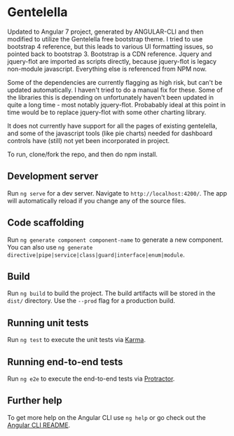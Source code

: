 # Gentelella

Updated to Angular 7 project, generated by ANGULAR-CLI and then modified to utilize the Gentelella free bootstrap theme. I tried to use bootstrap 4 reference, but this leads to various UI formatting issues, so pointed back to bootstrap 3. Bootstrap is a CDN reference. Jquery and jquery-flot are imported as scripts directly, because jquery-flot is legacy non-module javascript. Everything else is referenced from NPM now.

Some of the dependencies are currently flagging as high risk, but can't be updated automatically. I haven't tried to do a manual fix for these. Some of the libraries this is depending on unfortunately haven't been updated in quite a long time - most notably jquery-flot. Probabably ideal at this point in time would be to replace jquery-flot with some other charting library.

It does not currently have support for all the pages of existing gentelella, and some of the javascript tools (like pie charts) needed for dashboard controls have (still) not yet been incorporated in project.

To run, clone/fork the repo, and then do npm install.

## Development server

Run `ng serve` for a dev server. Navigate to `http://localhost:4200/`. The app will automatically reload if you change any of the source files.

## Code scaffolding

Run `ng generate component component-name` to generate a new component. You can also use `ng generate directive|pipe|service|class|guard|interface|enum|module`.

## Build

Run `ng build` to build the project. The build artifacts will be stored in the `dist/` directory. Use the `--prod` flag for a production build.

## Running unit tests

Run `ng test` to execute the unit tests via [Karma](https://karma-runner.github.io).

## Running end-to-end tests

Run `ng e2e` to execute the end-to-end tests via [Protractor](http://www.protractortest.org/).

## Further help

To get more help on the Angular CLI use `ng help` or go check out the [Angular CLI README](https://github.com/angular/angular-cli/blob/master/README.md).
